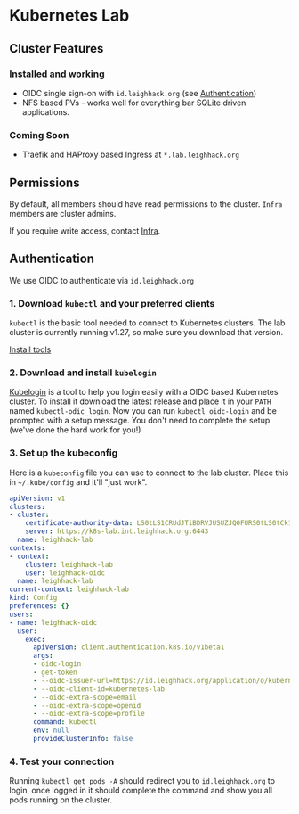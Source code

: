 # Kubernetes Lab

## Cluster Features

### Installed and working

* OIDC single sign-on with `id.leighhack.org` (see [Authentication](#authentication))
* NFS based PVs - works well for everything bar SQLite driven applications.

### Coming Soon

* Traefik and HAProxy based Ingress at `*.lab.leighhack.org`

## Permissions

By default, all members should have read permissions to the cluster. `Infra` members are cluster admins. 

If you require write access, contact [Infra](https://wiki.leighhack.org/membership/useful_contacts/#tech-infrastructure).

## Authentication

We use OIDC to authenticate via `id.leighhack.org`

### 1. Download `kubectl` and your preferred clients

`kubectl` is the basic tool needed to connect to Kubernetes clusters. The lab cluster is currently running v1.27, so make sure you download that version.

[Install tools](https://kubernetes.io/docs/tasks/tools/)

### 2. Download and install `kubelogin`

[Kubelogin](https://github.com/int128/kubelogin) is a tool to help you login easily with a OIDC based Kubernetes cluster. To install it download the latest release and place it in your `PATH` named `kubectl-odic_login`. Now you can run `kubectl oidc-login` and be prompted with a setup message. You don't need to complete the setup (we've done the hard work for you!)

### 3. Set up the kubeconfig

Here is a `kubeconfig` file you can use to connect to the lab cluster. Place this in `~/.kube/config` and it'll "just work".

```yaml
apiVersion: v1
clusters:
- cluster:
    certificate-authority-data: LS0tLS1CRUdJTiBDRVJUSUZJQ0FURS0tLS0tCk1JSURCVENDQWUyZ0F3SUJBZ0lJUXlvU05adTdsNll3RFFZSktvWklodmNOQVFFTEJRQ$
    server: https://k8s-lab.int.leighhack.org:6443
  name: leighhack-lab
contexts:
- context:
    cluster: leighhack-lab
    user: leighhack-oidc
  name: leighhack-lab
current-context: leighhack-lab
kind: Config
preferences: {}
users:
- name: leighhack-oidc
  user:
    exec:
      apiVersion: client.authentication.k8s.io/v1beta1
      args:
      - oidc-login
      - get-token
      - --oidc-issuer-url=https://id.leighhack.org/application/o/kubernetes-lab/
      - --oidc-client-id=kubernetes-lab
      - --oidc-extra-scope=email
      - --oidc-extra-scope=openid
      - --oidc-extra-scope=profile
      command: kubectl
      env: null
      provideClusterInfo: false
```

### 4. Test your connection

Running `kubectl get pods -A` should redirect you to `id.leighhack.org` to login, once logged in it should complete the command and show you all pods running on the cluster.